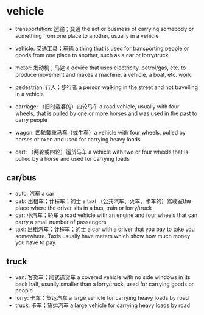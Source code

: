 # vehicle

- transportation: 运输；交通 the act or business of carrying somebody or something from one place to another, usually in a vehicle
- vehicle: 交通工具；车辆 a thing that is used for transporting people or goods from one place to another, such as a car or lorry/truck

- motor: 发动机；马达 a device that uses electricity, petrol/gas, etc. to produce movement and makes a machine, a vehicle, a boat, etc. work

- pedestrian: 行人；步行者 a person walking in the street and not travelling in a vehicle

- carriage: （旧时载客的）四轮马车 a road vehicle, usually with four wheels, that is pulled by one or more horses and was used in the past to carry people
- wagon: 四轮载重马车（或牛车）a vehicle with four wheels, pulled by horses or oxen and used for carrying heavy loads
- cart: （两轮或四轮）运货马车 a vehicle with two or four wheels that is pulled by a horse and used for carrying loads

## car/bus

- auto: 汽车 a car
- cab: 出租车；计程车；的士 a taxi （公共汽车、火车、卡车的）驾驶室the place where the driver sits in a bus, train or lorry/truck
- car: 小汽车；轿车 a road vehicle with an engine and four wheels that can carry a small number of passengers
- taxi: 出租汽车；计程车；的士 a car with a driver that you pay to take you somewhere. Taxis usually have meters which show how much money you have to pay.


## truck

- van: 客货车；厢式送货车 a covered vehicle with no side windows in its back half, usually smaller than a lorry/truck, used for carrying goods or people
- lorry: 卡车；货运汽车 a large vehicle for carrying heavy loads by road
- truck: 卡车；货运汽车 a large vehicle for carrying heavy loads by road


